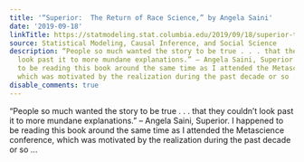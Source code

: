 ```yaml
---
title: '“Superior:  The Return of Race Science,” by Angela Saini'
date: '2019-09-18'
linkTitle: https://statmodeling.stat.columbia.edu/2019/09/18/superior-the-return-of-race-science-by-angela-saini/
source: Statistical Modeling, Causal Inference, and Social Science
description: “People so much wanted the story to be true . . . that they couldn’t
  look past it to more mundane explanations.” – Angela Saini, Superior. I happened
  to be reading this book around the same time as I attended the Metascience conference,
  which was motivated by the realization during the past decade or so ...
disable_comments: true
---
```

“People so much wanted the story to be true . . . that they couldn’t look past it to more mundane explanations.” – Angela Saini, Superior. I happened to be reading this book around the same time as I attended the Metascience conference, which was motivated by the realization during the past decade or so ...